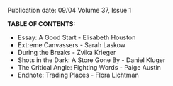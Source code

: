 Publication date: 09/04
Volume 37, Issue 1

**TABLE OF CONTENTS:**
- Essay: A Good Start - Elisabeth Houston
- Extreme Canvassers - Sarah Laskow
- During the Breaks - Zvika Krieger
- Shots in the Dark: A Store Gone By - Daniel Kluger
- The Critical Angle: Fighting Words - Paige Austin
- Endnote: Trading Places - Flora Lichtman

